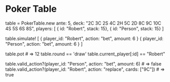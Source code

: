 # Poker Table

  table = PokerTable.new ante: 5,
                         deck: "2C 3C 2S 4C 2H 5C 2D 8C 9C 10C 4S 5S 6S 8S",
                         players: [
                          { id: "Robert", stack: 15},
                          { id: "Person", stack: 15}
                         ]

  table.simulate! [
    { player_id: "Robert", action: "bet", amount: 6 }
    { player_id: "Person", action: "bet", amount: 6 }
  ]

  table.pot # => 12
  table.round == 'draw'
  table.current_player[:id] == "Robert"

  table.valid_action?(player_id: "Person", action: "bet", amount: 6) # => false
  table.valid_action?(player_id: "Robert", action: "replace", cards: ["9C"]) # => true




